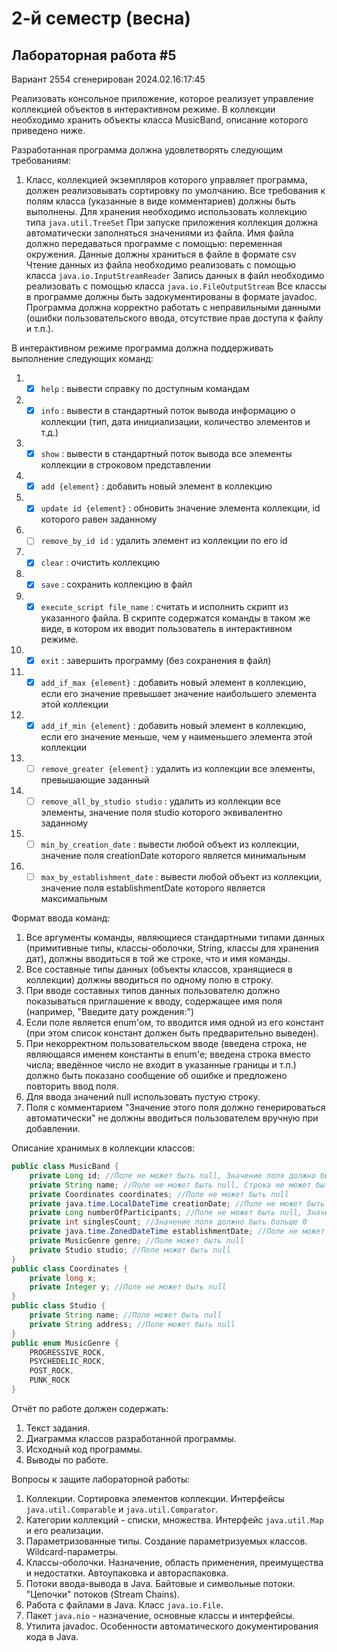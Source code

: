 # 2-й семестр (весна)
## Лабораторная работа #5
Вариант 2554 сгенерирован 2024.02.16:17:45

Реализовать консольное приложение, которое реализует управление коллекцией объектов в интерактивном режиме. В коллекции необходимо хранить объекты класса MusicBand, описание которого приведено ниже.

Разработанная программа должна удовлетворять следующим требованиям:

1. Класс, коллекцией экземпляров которого управляет программа, должен реализовывать сортировку по умолчанию.
Все требования к полям класса (указанные в виде комментариев) должны быть выполнены.
Для хранения необходимо использовать коллекцию типа `java.util.TreeSet`
При запуске приложения коллекция должна автоматически заполняться значениями из файла.
Имя файла должно передаваться программе с помощью: переменная окружения.
Данные должны храниться в файле в формате csv
Чтение данных из файла необходимо реализовать с помощью класса `java.io.InputStreamReader`
Запись данных в файл необходимо реализовать с помощью класса `java.io.FileOutputStream`
Все классы в программе должны быть задокументированы в формате javadoc.
Программа должна корректно работать с неправильными данными (ошибки пользовательского ввода, отсутствие прав доступа к файлу и т.п.).

В интерактивном режиме программа должна поддерживать выполнение следующих команд:

1. -[x] `help` : вывести справку по доступным командам
2. -[x] `info` : вывести в стандартный поток вывода информацию о коллекции (тип, дата инициализации, количество элементов и т.д.)
3. -[x] `show` : вывести в стандартный поток вывода все элементы коллекции в строковом представлении
4. -[x] `add {element}` : добавить новый элемент в коллекцию
5. -[x] `update id {element}` : обновить значение элемента коллекции, id которого равен заданному
6. -[ ] `remove_by_id id` : удалить элемент из коллекции по его id
7. -[x] `clear` : очистить коллекцию
8. -[x] `save` : сохранить коллекцию в файл
9. -[x] `execute_script file_name` : считать и исполнить скрипт из указанного файла. В скрипте содержатся команды в таком же виде, в котором их вводит пользователь в интерактивном режиме.
10. -[x] `exit` : завершить программу (без сохранения в файл)
11. -[x] `add_if_max {element}` : добавить новый элемент в коллекцию, если его значение превышает значение наибольшего элемента этой коллекции
12. -[x] `add_if_min {element}` : добавить новый элемент в коллекцию, если его значение меньше, чем у наименьшего элемента этой коллекции
13. -[ ] `remove_greater {element}` : удалить из коллекции все элементы, превышающие заданный
14. -[ ] `remove_all_by_studio studio` : удалить из коллекции все элементы, значение поля studio которого эквивалентно заданному
15. -[ ] `min_by_creation_date` : вывести любой объект из коллекции, значение поля creationDate которого является минимальным
16. -[ ] `max_by_establishment_date` : вывести любой объект из коллекции, значение поля establishmentDate которого является максимальным

Формат ввода команд:

1. Все аргументы команды, являющиеся стандартными типами данных (примитивные типы, классы-оболочки, String, классы для хранения дат), должны вводиться в той же строке, что и имя команды.
2. Все составные типы данных (объекты классов, хранящиеся в коллекции) должны вводиться по одному полю в строку.
3. При вводе составных типов данных пользователю должно показываться приглашение к вводу, содержащее имя поля (например, "Введите дату рождения:")
4. Если поле является enum'ом, то вводится имя одной из его констант (при этом список констант должен быть предварительно выведен).
5. При некорректном пользовательском вводе (введена строка, не являющаяся именем константы в enum'е; введена строка вместо числа; введённое число не входит в указанные границы и т.п.) должно быть показано сообщение об ошибке и предложено повторить ввод поля.
6. Для ввода значений null использовать пустую строку.
7. Поля с комментарием "Значение этого поля должно генерироваться автоматически" не должны вводиться пользователем вручную при добавлении.

Описание хранимых в коллекции классов:

```java
public class MusicBand {
    private Long id; //Поле не может быть null, Значение поля должно быть больше 0, Значение этого поля должно быть уникальным, Значение этого поля должно генерироваться автоматически
    private String name; //Поле не может быть null, Строка не может быть пустой
    private Coordinates coordinates; //Поле не может быть null
    private java.time.LocalDateTime creationDate; //Поле не может быть null, Значение этого поля должно генерироваться автоматически
    private Long numberOfParticipants; //Поле не может быть null, Значение поля должно быть больше 0
    private int singlesCount; //Значение поля должно быть больше 0
    private java.time.ZonedDateTime establishmentDate; //Поле не может быть null
    private MusicGenre genre; //Поле может быть null
    private Studio studio; //Поле может быть null
}
public class Coordinates {
    private long x;
    private Integer y; //Поле не может быть null
}
public class Studio {
    private String name; //Поле может быть null
    private String address; //Поле может быть null
}
public enum MusicGenre {
    PROGRESSIVE_ROCK,
    PSYCHEDELIC_ROCK,
    POST_ROCK,
    PUNK_ROCK
}
```

Отчёт по работе должен содержать:

1. Текст задания.
2. Диаграмма классов разработанной программы.
3. Исходный код программы.
4. Выводы по работе.

Вопросы к защите лабораторной работы:

1. Коллекции. Сортировка элементов коллекции. Интерфейсы `java.util.Comparable` и `java.util.Comparator`.
2. Категории коллекций - списки, множества. Интерфейс `java.util.Map` и его реализации.
3. Параметризованные типы. Создание параметризуемых классов. Wildcard-параметры.
4. Классы-оболочки. Назначение, область применения, преимущества и недостатки. Автоупаковка и автораспаковка.
5. Потоки ввода-вывода в Java. Байтовые и символьные потоки. "Цепочки" потоков (Stream Chains).
6. Работа с файлами в Java. Класс `java.io.File`.
7. Пакет `java.nio` - назначение, основные классы и интерфейсы.
8. Утилита javadoc. Особенности автоматического документирования кода в Java.

